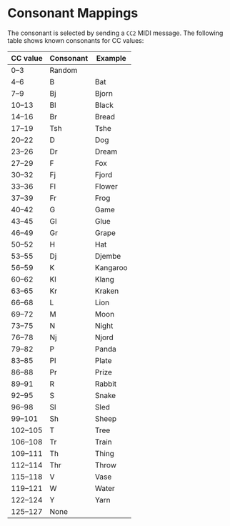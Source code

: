 # Consonant Mappings

The consonant is selected by sending a `CC2` MIDI message. The following table shows known consonants for CC values:

| CC value | Consonant | Example  |
|----------|-----------|----------|
| 0–3      | Random    |          |
| 4–6      | B         | Bat      |
| 7–9      | Bj        | Bjorn    |
| 10–13    | Bl        | Black    |
| 14–16    | Br        | Bread    |
| 17–19    | Tsh       | Tshe     |
| 20–22    | D         | Dog      |
| 23–26    | Dr        | Dream    |
| 27–29    | F         | Fox      |
| 30–32    | Fj        | Fjord    |
| 33–36    | Fl        | Flower   |
| 37–39    | Fr        | Frog     |
| 40–42    | G         | Game     |
| 43–45    | Gl        | Glue     |
| 46–49    | Gr        | Grape    |
| 50–52    | H         | Hat      |
| 53–55    | Dj        | Djembe   |
| 56–59    | K         | Kangaroo |
| 60–62    | Kl        | Klang    |
| 63–65    | Kr        | Kraken   |
| 66–68    | L         | Lion     |
| 69–72    | M         | Moon     |
| 73–75    | N         | Night    |
| 76–78    | Nj        | Njord    |
| 79–82    | P         | Panda    |
| 83–85    | Pl        | Plate    |
| 86–88    | Pr        | Prize    |
| 89–91    | R         | Rabbit   |
| 92–95    | S         | Snake    |
| 96–98    | Sl        | Sled     |
| 99–101   | Sh        | Sheep    |
| 102–105  | T         | Tree     |
| 106–108  | Tr        | Train    |
| 109–111  | Th        | Thing    |
| 112–114  | Thr       | Throw    |
| 115–118  | V         | Vase     |
| 119–121  | W         | Water    |
| 122–124  | Y         | Yarn     |
| 125–127  | None      |          |